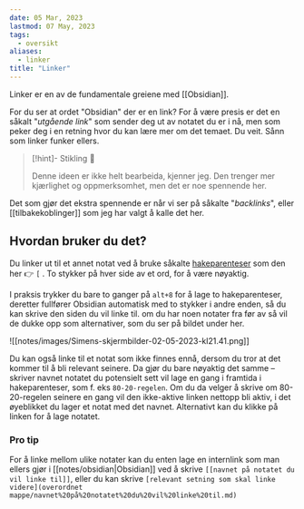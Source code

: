 ```yaml
---
date: 05 Mar, 2023
lastmod: 07 May, 2023
tags:
  - oversikt
aliases:
  - linker
title: "Linker"
---
```


Linker er en av de fundamentale greiene med [[Obsidian]].

For du ser at ordet "Obsidian" der er en link? For å være presis er det en såkalt "*utgående link*" som sender deg ut av notatet du er i nå, men som peker deg i en retning hvor du kan lære mer om det temaet. Du veit. Sånn som linker funker ellers.

> [!hint]- Stikling 🌿
>
> Denne ideen er ikke helt bearbeida, kjenner jeg. Den trenger mer kjærlighet og oppmerksomhet, men det er noe spennende her.

Det som gjør det ekstra spennende er når vi ser på såkalte "*backlinks*", eller [[tilbakekoblinger]] som jeg har valgt å kalle det her.

## Hvordan bruker du det?

Du linker ut til et annet notat ved å bruke såkalte [hakeparenteser](https://snl.no/parentes) som den her 👉 `[` . To stykker på hver side av et ord, for å være nøyaktig.

I praksis trykker du bare to ganger på `alt+8` for å lage to hakeparenteser, deretter fullfører Obsidian automatisk med to stykker i andre enden, så du kan skrive den siden du vil linke til. om du har noen notater fra før av så vil de dukke opp som alternativer, som du ser på bildet under her. 

![[notes/images/Simens-skjermbilder-02-05-2023-kl21.41.png]]

Du kan også linke til et notat som ikke finnes ennå, dersom du tror at det kommer til å bli relevant seinere. Da gjør du bare nøyaktig det samme – skriver navnet notatet du potensielt sett vil lage en gang i framtida i hakeparenteser, som f. eks `80-20-regelen`. Om du da velger å skrive om 80-20-regelen seinere en gang vil den ikke-aktive linken nettopp bli aktiv, i det øyeblikket du lager et notat med det navnet. Alternativt kan du klikke på linken for å lage notatet.

### Pro tip

For å linke mellom ulike notater kan du enten lage en internlink som man ellers gjør i [[notes/obsidian|Obsidian]] ved å skrive `[[navnet på notatet du vil linke til]]`, eller du kan skrive `[relevant setning som skal linke videre](overordnet mappe/navnet%20på%20notatet%20du%20vil%20linke%20til.md)`
